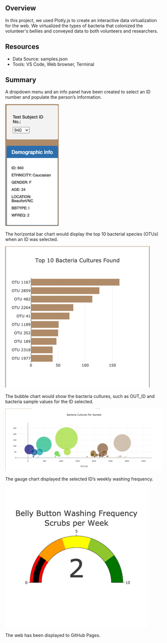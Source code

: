 ## Overview
In this project, we used Plotly.js to create an interactive data virtualization for the web. We virtualized the types of bacteria that colonized the volunteer's bellies and conveyed data to both volunteers and researchers.
## Resources
-	Data Source: samples.json
-	Tools: VS Code, Web browser, Terminal
## Summary
A dropdown menu and an info panel have been created to select an ID number and populate the person’s information.

![](images/Pic1.png)

The horizontal bar chart would display the top 10 bacterial species (OTUs) when an ID was selected.

![](images/Pic2.png)

The bubble chart would show the bacteria cultures, such as OUT_ID and bacteria sample values for the ID selected.

![](images/Pic3.png)

The gauge chart displayed the selected ID’s weekly washing frequency.

![](images/Pic4.png)

The web has been displayed to GitHub Pages.